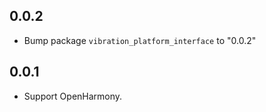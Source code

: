 ## 0.0.2

* Bump package `vibration_platform_interface` to "0.0.2"

## 0.0.1

* Support OpenHarmony.
